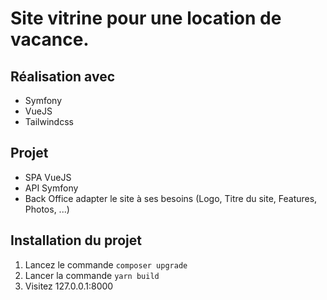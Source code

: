 # Site vitrine pour une location de vacance.

## Réalisation avec
- Symfony
- VueJS
- Tailwindcss

## Projet
- SPA VueJS
- API Symfony
- Back Office adapter le site à ses besoins (Logo, Titre du site, Features, Photos, ...)

## Installation du projet
1. Lancez le commande `composer upgrade`
1. Lancer la commande `yarn build`
1. Visitez <a>127.0.0.1:8000</a>
